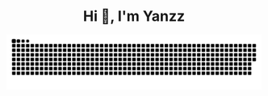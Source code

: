 <h1 align="center">Hi 👋, I'm Yanzz</h1>

<!--
**Brayandlczz/Brayandlczz** is a ✨ _special_ ✨ repository because its `README.md` (this file) appears on your GitHub profile.

Here are some ideas to get you started:

- 🔭 I’m currently working on ...
- 🌱 I’m currently learning ...
- 👯 I’m looking to collaborate on ...
- 🤔 I’m looking for help with ...
- 💬 Ask me about ...
- 📫 How to reach me: ...
- 😄 Pronouns: ...
- ⚡ Fun fact: ...
-->
![snake gif](https://raw.githubusercontent.com/Brayandlczz/Brayandlczz/output/github-snake-dark.svg)
